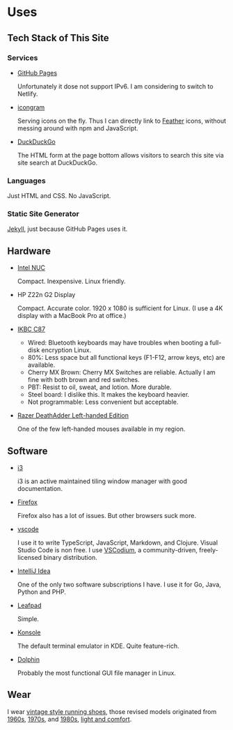 # Uses

## Tech Stack of This Site

### Services

- [GitHub Pages](https://pages.github.com/)

    Unfortunately it dose not support IPv6.
    I am considering to switch to Netlify.

- [icongram](https://icongr.am/)

    Serving icons on the fly.
    Thus I can directly link to [Feather] icons, without messing around with npm and JavaScript.

- [DuckDuckGo](https://html.duckduckgo.com/html/)

    The HTML form at the page bottom allows visitors to search this site via site search at DuckDuckGo.

[Feather]: https://feathericons.com/

### Languages

Just HTML and CSS.
No JavaScript.

### Static Site Generator

[Jekyll](https://jekyllrb.com/), just because GitHub Pages uses it.

## Hardware

- [Intel NUC](https://www.intel.com/content/www/us/en/products/boards-kits/nuc.html)

    Compact. Inexpensive. Linux friendly.

- HP Z22n G2 Display

    Compact. Accurate color. 1920 x 1080 is sufficient for Linux.
    (I use a 4K display with a MacBook Pro at office.)

- [IKBC C87](https://www.ikbckeyboard.com/product-page/c87)

    * Wired: Bluetooth keyboards may have troubles when booting a full-disk encryption Linux.
    * 80%: Less space but all functional keys (F1-F12, arrow keys, etc) are available.
    * Cherry MX Brown: Cherry MX Switches are reliable. Actually I am fine with both brown and red switches.
    * PBT: Resist to oil, sweat, and lotion. More durable.
    * Steel board: I dislike this. It makes the keyboard heavier.
    * Not programmable: Less convenient but acceptable.

- [Razer DeathAdder Left-handed Edition](https://www.razer.com/eu-en/gaming-mice/razer-deathadder-left-handed-edition)

    One of the few left-handed mouses available in my region.

## Software

- [i3](https://i3wm.org/)

    i3 is an active maintained tiling window manager with good documentation.

- [Firefox](https://www.mozilla.org/)

    Firefox also has a lot of issues.
    But other browsers suck more.

- [vscode](https://github.com/microsoft/vscode)

    I use it to write TypeScript, JavaScript, Markdown, and Clojure.
    Visual Studio Code is non free.
    I use [VSCodium], a community-driven, freely-licensed binary distribution.

- [IntelliJ Idea](https://www.jetbrains.com/idea/)

    One of the only two software subscriptions I have.
    I use it for Go, Java, Python and PHP.


- [Leafpad](https://en.wikipedia.org/wiki/Leafpad)

    Simple.

- [Konsole](https://konsole.kde.org/)

    The default terminal emulator in KDE.
    Quite feature-rich.

- [Dolphin](https://kde.org/applications/en/system/org.kde.dolphin)

    Probably the most functional GUI file manager in Linux.

[VSCodium]: https://vscodium.com/

## Wear

I wear [vintage style running shoes][thedeffest], those revised models originated from [1960s], [1970s], and [1980s], [light and comfort][ad].

[thedeffest]: https://www.thedeffest.com/
[1960s]: /uses/mexico-66.jpg "https://www.onitsukatiger.com/system/static/39dbf4ad139bf877663cb601ad40e373.jpg"
[1970s]: /uses/comp-100.jpg "https://www.thedeffest.com/vintage-ads/new-balance-100-w100-vintage-sneaker-ad-from-1979"
[1980s]: /uses/nb-420.jpg "https://i.ebayimg.com/images/g/ApEAAOSwd7Fb-MP7/s-l1600.jpg"
[ad]: /uses/nb-ads.jpg "https://images.squarespace-cdn.com/content/v1/5ab94f5e3c3a536987d16ce5/1586282359719-W9JJP53TVVP0EAJVXOLJ/ke17ZwdGBToddI8pDm48kGNEFA4rC7c0McDIySn7RjkUqsxRUqqbr1mOJYKfIPR7LoDQ9mXPOjoJoqy81S2I8N_N4V1vUb5AoIIIbLZhVYxCRW4BPu10St3TBAUQYVKcPlG31PR0Q5DeNaNXE1QnS_LzyNcqI129vtg_t5azkwh6fx-4rvXr20Sq8_feGDMO/New+Balance+1982+vintage+sneaker+ad+%40+The+Deffest?format=1500w"